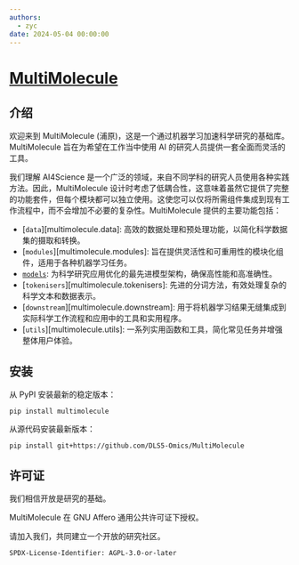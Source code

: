 ```yaml
---
authors:
  - zyc
date: 2024-05-04 00:00:00
---
```


# [MultiMolecule](https://multimolecule.danling.org)

## 介绍

欢迎来到 MultiMolecule (浦原)，这是一个通过机器学习加速科学研究的基础库。MultiMolecule 旨在为希望在工作当中使用 AI 的研究人员提供一套全面而灵活的工具。

我们理解 AI4Science 是一个广泛的领域，来自不同学科的研究人员使用各种实践方法。因此，MultiMolecule 设计时考虑了低耦合性，这意味着虽然它提供了完整的功能套件，但每个模块都可以独立使用。这使您可以仅将所需组件集成到现有工作流程中，而不会增加不必要的复杂性。MultiMolecule 提供的主要功能包括：

- [`data`][multimolecule.data]: 高效的数据处理和预处理功能，以简化科学数据集的摄取和转换。
- [`modules`][multimolecule.modules]: 旨在提供灵活性和可重用性的模块化组件，适用于各种机器学习任务。
- [`models`](models.md): 为科学研究应用优化的最先进模型架构，确保高性能和高准确性。
- [`tokenisers`][multimolecule.tokenisers]: 先进的分词方法，有效处理复杂的科学文本和数据表示。
- [`downstream`][multimolecule.downstream]: 用于将机器学习结果无缝集成到实际科学工作流程和应用中的工具和实用程序。
- [`utils`][multimolecule.utils]: 一系列实用函数和工具，简化常见任务并增强整体用户体验。

## 安装

从 PyPI 安装最新的稳定版本：

```shell
pip install multimolecule
```

从源代码安装最新版本：

```shell
pip install git+https://github.com/DLS5-Omics/MultiMolecule
```

## 许可证

我们相信开放是研究的基础。

MultiMolecule 在 GNU Affero 通用公共许可证下授权。

请加入我们，共同建立一个开放的研究社区。

`SPDX-License-Identifier: AGPL-3.0-or-later`
